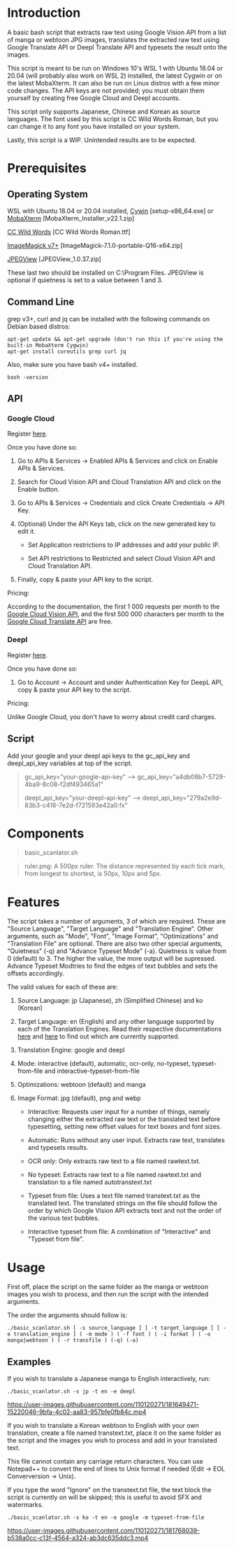 # Introduction

A basic bash script that extracts raw text using Google Vision API from a list of manga or webtoon JPG images, translates the extracted raw text using Google Translate API or Deepl Translate API and typesets the result onto the images. 

This script is meant to be run on Windows 10's WSL 1 with Ubuntu 18.04 or 20.04 (will probably also work on WSL 2) installed, the latest Cygwin or on the latest MobaXterm. It can also be run on Linux distros with a few minor code changes. The API keys are not provided; you must obtain them yourself by creating free Google Cloud and Deepl accounts.

This script only supports Japanese, Chinese and Korean as source languages. The font used by this script is CC Wild Words Roman, but you can change it to any font you have installed on your system. 

Lastly, this script is a WIP. Unintended results are to be expected.

# Prerequisites

## Operating System

WSL with Ubuntu 18.04 or 20.04 installed, [Cywin](https://www.cygwin.com/) [setup-x86_64.exe] or [MobaXterm](https://mobaxterm.mobatek.net/download-home-edition.html) [MobaXterm_Installer_v22.1.zip]

[CC Wild Words](https://freefontsfamily.com/cc-wild-words-roman-font-free/) [CC Wild Words Roman.ttf]

[ImageMagick v7+](https://imagemagick.org/script/download.php) [ImageMagick-7.1.0-portable-Q16-x64.zip]

[JPEGView](https://sourceforge.net/projects/jpegview/files/latest/download) [JPEGView_1.0.37.zip]

These last two should be installed on C:\Program Files. JPEGView is optional if quietness is set to a value between 1 and 3.

## Command Line

grep v3+, curl and jq can be installed with the following commands on Debian based distros:

```
apt-get update && apt-get upgrade (don't run this if you're using the built-in MobaXterm Cygwin)
apt-get install coreutils grep curl jq
```

Also, make sure you have bash v4+ installed.

```
bash -version
```

## API

### Google Cloud

Register [here](https://console.cloud.google.com/freetrial).

Once you have done so:

1. Go to APIs & Services -> Enabled APIs & Services and click on Enable APIs & Services. 

2. Search for Cloud Vision API and Cloud Translation API and click on the Enable button.

3. Go to APIs & Services -> Credentials and click Create Credentials -> API Key.

4. (Optional) Under the API Keys tab, click on the new generated key to edit it. 

    - Set Application restrictions to IP addresses and add your public IP.
    
    - Set API restrictions to Restricted and select Cloud Vision API and Cloud Translation API.
    
5) Finally, copy & paste your API key to the script.


Pricing:

According to the documentation, the first 1 000 requests per month to the [Google Cloud Vision API](https://cloud.google.com/vision/pricing), and the first 500 000 characters per month to the [Google Cloud Translate API](https://cloud.google.com/translate/pricing) are free.

### Deepl 

Register [here](https://www.deepl.com/pro-checkout/account?productId=1200&yearly=false&trial=false).

Once you have done so:

1. Go to Account -> Account and under Authentication Key for DeepL API, copy & paste your API key to the script.


Pricing:

Unlike Google Cloud, you don't have to worry about credit card charges.

## Script

Add your google and your deepl api keys to the gc_api_key and deepl_api_key variables at top of the script. 

>gc_api_key="your-google-api-key" --> gc_api_key="a4db08b7-5729-4ba9-8c08-f2df493465a1"
>
>deepl_api_key="your-deepl-api-key" --> deepl_api_key="279a2e9d-83b3-c416-7e2d-f721593e42a0:fx"

# Components

>basic_scanlator.sh

>ruler.png: A 500px ruler. The distance represented by each tick mark, from longest to shortest, is 50px, 10px and 5px.

# Features

The script takes a number of arguments, 3 of which are required. These are "Source Language", "Target Language" and "Translation Engine". Other arguments, such as "Mode", "Font", "Image Format", "Optimizations" and "Translation File" are optional. There are also two other special arguments, "Quietness" (-q) and "Advance Typeset Mode" (-a). Quietness is value from 0 (default) to 3. The higher the value, the more output will be supressed. Advance Typeset Modtries to find the edges of text bubbles and sets the offsets accordingly.

The valid values for each of these are:

1. Source Language: jp (Japanese), zh (Simplified Chinese) and ko (Korean)
    
2. Target Language: en (English) and any other language supported by each of the Translation Engines. Read their respective documentations [here](https://cloud.google.com/translate/docs/languages) and [here](https://www.deepl.com/docs-api/translating-text/) to find out which are currently supported. 
    
3. Translation Engine: google and deepl
    
4. Mode: interactive (default), automatic, ocr-only, no-typeset, typeset-from-file and interactive-typeset-from-file

5. Optimizations: webtoon (default) and manga

6. Image Format: jpg (default), png and webp
    
    - Interactive: Requests user input for a number of things, namely changing either the extracted raw text or the translated text before typesetting, setting new offset values for text boxes and font sizes. 
        
    - Automatic: Runs without any user input. Extracts raw text, translates and typesets results.
        
    - OCR only: Only extracts raw text to a file named rawtext.txt.
    
    - No typeset: Extracts raw text to a file named rawtext.txt and translation to a file named autotranstext.txt
        
    - Typeset from file: Uses a text file named transtext.txt as the translated text. The translated strings on the file should follow the order by which Google Vision API extracts text and not the order of the various text bubbles.
        
    - Interactive typeset from file: A combination of "Interactive" and "Typeset from file".

# Usage

First off, place the script on the same folder as the manga or webtoon images you wish to process, and then run the script with the intended arguments.

The order the arguments should follow is:

```
./basic_scanlator.sh [ -s source_language ] [ -t target_language ] [ -e translation_engine ] ( -m mode ) ( -f font ) ( -i format ) ( -o manga|webtoon ) ( -r transfile ) (-q) (-a)
```

## Examples 

If you wish to translate a Japanese manga to English interactively, run:

```
./basic_scanlator.sh -s jp -t en -e deepl
```


https://user-images.githubusercontent.com/110120271/181649471-15220046-9bfa-4c02-aa83-957bfe0fb84c.mp4


If you wish to translate a Korean webtoon to English with your own translation, create a file named transtext.txt, place it on the same folder as the script and the images you wish to process and add in your translated text. 

This file cannot contain any carriage return characters. You can use Notepad++ to convert the end of lines to Unix format if needed (Edit -> EOL Converversion -> Unix). 

If you type the word "Ignore" on the transtext.txt file, the text block the script is currently on will be skipped; this is useful to avoid SFX and watermarks.

```
./basic_scanlator.sh -s ko -t en -e google -m typeset-from-file
```


https://user-images.githubusercontent.com/110120271/181768039-b538a0cc-c13f-4564-a324-ab3dc635ddc3.mp4




